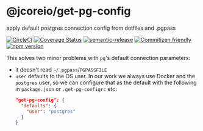 # @jcoreio/get-pg-config

apply default postgres connection config from dotfiles and .pgpass

[![CircleCI](https://circleci.com/gh/jcoreio/get-pg-config.svg?style=svg)](https://circleci.com/gh/jcoreio/get-pg-config)
[![Coverage Status](https://codecov.io/gh/jcoreio/get-pg-config/branch/master/graph/badge.svg)](https://codecov.io/gh/jcoreio/get-pg-config)
[![semantic-release](https://img.shields.io/badge/%20%20%F0%9F%93%A6%F0%9F%9A%80-semantic--release-e10079.svg)](https://github.com/semantic-release/semantic-release)
[![Commitizen friendly](https://img.shields.io/badge/commitizen-friendly-brightgreen.svg)](http://commitizen.github.io/cz-cli/)
[![npm version](https://badge.fury.io/js/%40jcoreio%2Fget-pg-config.svg)](https://badge.fury.io/js/%40jcoreio%2Fget-pg-config)

This solves two minor problems with `pg`'s default connection parameters:

- it doesn't read `~/.pgpass`/`PGPASSFILE`
- `user` defaults to the OS user. In our work we always use Docker and the `postgres` user,
  so we can configure that as the default with the following in `package.json` or `.get-pg-configrc` etc:
  ```json
  "get-pg-config": {
    "defaults": {
      "user": "postgres"
    }
  }
  ```
